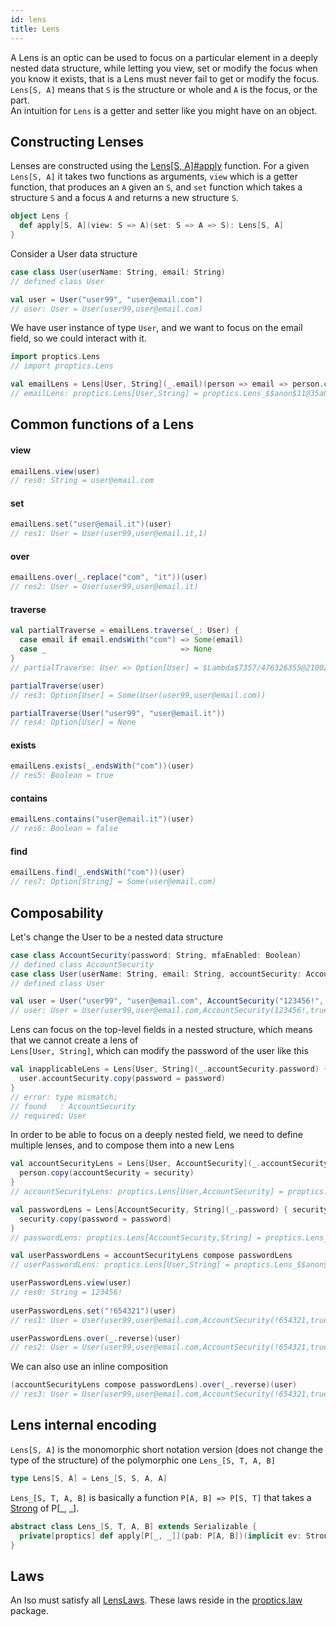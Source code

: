 ```yaml
---
id: lens
title: Lens
---
```


A Lens is an optic can be used to focus on a particular element in a deeply nested data structure, while letting you 
view, set or modify the focus when you know it exists, that is a Lens must never fail to get or modify the focus.<br/>
`Lens[S, A]` means that `S` is the structure or whole and `A` is the focus, or the part.<br/>
An intuition for `Lens` is a getter and setter like you might have on an object.

## Constructing Lenses

Lenses are constructed using the [Lens[S, A]#apply](/Proptics/api/proptics/Lens$.html) function. For a given `Lens[S, A]` it takes two functions as arguments,
`view` which is a getter function, that produces an `A` given an `S`, and `set` function which takes a structure `S` and a focus `A` and returns a
new structure `S`.

```scala
object Lens {
  def apply[S, A](view: S => A)(set: S => A => S): Lens[S, A]
}
```

Consider a User data structure

```scala
case class User(userName: String, email: String)
// defined class User  

val user = User("user99", "user@email.com")
// user: User = User(user99,user@email.com)
```

We have user instance of type `User`, and we want to focus on the email field, so we could
interact with it.

```scala
import proptics.Lens
// import proptics.Lens

val emailLens = Lens[User, String](_.email)(person => email => person.copy(email = email))
// emailLens: proptics.Lens[User,String] = proptics.Lens_$$anon$11@35a0773a
```

## Common functions of a Lens

#### view
```scala
emailLens.view(user)
// res0: String = user@email.com
```

#### set
```scala
emailLens.set("user@email.it")(user)
// res1: User = User(user99,user@email.it,1)
```

#### over
```scala
emailLens.over(_.replace("com", "it"))(user)
// res2: User = User(user99,user@email.it)
```

#### traverse
```scala
val partialTraverse = emailLens.traverse(_: User) {
  case email if email.endsWith("com") => Some(email)
  case _                              => None
}
// partialTraverse: User => Option[User] = $Lambda$7357/476326355@2100263b

partialTraverse(user)
// res3: Option[User] = Some(User(user99,user@email.com))

partialTraverse(User("user99", "user@email.it"))
// res4: Option[User] = None
```

#### exists
```scala
emailLens.exists(_.endsWith("com"))(user)
// res5: Boolean = true
```

#### contains
```scala
emailLens.contains("user@email.it")(user)
// res6: Boolean = false
```

#### find
```scala
emailLens.find(_.endsWith("com"))(user)
// res7: Option[String] = Some(user@email.com)
```

## Composability

Let's change the User to be a nested data structure

```scala
case class AccountSecurity(password: String, mfaEnabled: Boolean)
// defined class AccountSecurity  
case class User(userName: String, email: String, accountSecurity: AccountSecurity)
// defined class User  

val user = User("user99", "user@email.com", AccountSecurity("123456!", mfaEnabled = true))
// user: User = User(user99,user@email.com,AccountSecurity(123456!,true))
```

Lens can focus on the top-level fields in a nested structure, which means that we cannot create a lens of <br/> 
`Lens[User, String]`, which can modify the password of the user like this
  
```scala
val inapplicableLens = Lens[User, String](_.accountSecurity.password) { user => password =>
  user.accountSecurity.copy(password = password)
}
// error: type mismatch;
// found   : AccountSecurity
// required: User  
```

In order to be able to focus on a deeply nested field, we need to define multiple lenses, and to compose them into a new Lens  

```scala
val accountSecurityLens = Lens[User, AccountSecurity](_.accountSecurity) { person => security => 
  person.copy(accountSecurity = security)
}
// accountSecurityLens: proptics.Lens[User,AccountSecurity] = proptics.Lens_$$anon$11@67fcf75c

val passwordLens = Lens[AccountSecurity, String](_.password) { security => password => 
  security.copy(password = password)
}
// passwordLens: proptics.Lens[AccountSecurity,String] = proptics.Lens_$$anon$11@73c60f21 

val userPasswordLens = accountSecurityLens compose passwordLens
// userPasswordLens: proptics.Lens[User,String] = proptics.Lens_$$anon$2@27ae8f48

userPasswordLens.view(user)
// res0: String = 123456!
    
userPasswordLens.set("!654321")(user) 
// res1: User = User(user99,user@email.com,AccountSecurity(!654321,true))

userPasswordLens.over(_.reverse)(user)
// res2: User = User(user99,user@email.com,AccountSecurity(!654321,true))  
``` 

We can also use an inline composition

```scala
(accountSecurityLens compose passwordLens).over(_.reverse)(user)
// res3: User = User(user99,user@email.com,AccountSecurity(!654321,true))  
``` 

## Lens internal encoding

`Lens[S, A]` is the monomorphic short notation version (does not change the type of the structure) of the polymorphic one `Lens_[S, T, A, B]`

```scala
type Lens[S, A] = Lens_[S, S, A, A]
``` 

`Lens_[S, T, A, B]` is basically a function `P[A, B] => P[S, T]` that takes a [Strong](/Proptics/docs/profunctors/strong) of P[_, _].

```scala
abstract class Lens_[S, T, A, B] extends Serializable {
  private[proptics] def apply[P[_, _]](pab: P[A, B])(implicit ev: Strong[P]): P[S, T]
}
```

## Laws

An Iso must satisfy all [LensLaws](/Proptics/api/proptics/law/LensLaws.html). These laws reside in the [proptics.law](/Proptics/api/proptics/law/index.html) package.<br/>
```scala
```
